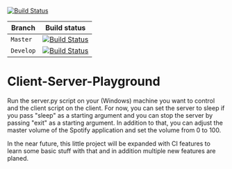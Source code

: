 [![Build Status](https://travis-ci.com/Pflegusch/Client-Server-Playground.svg?branch=master)](https://travis-ci.com/Pflegusch/Client-Server-Playground)

| Branch | Build status |
| --- | --- |
| `Master` | [![Build Status](https://travis-ci.com/Pflegusch/Client-Server-Playground.svg?branch=master)](https://travis-ci.com/Pflegusch/Client-Server-Playground) |
| `Develop` | [![Build Status](https://travis-ci.com/Pflegusch/Client-Server-Playground.svg?branch=master)](https://travis-ci.com/Pflegusch/Client-Server-Playground) |


# Client-Server-Playground

Run the server.py script on your (Windows) machine you want to control and the client script on the client. 
For now, you can set the server to sleep if you pass "sleep" as a starting argument and you can stop the server
by passing "exit" as a starting argument. In addition to that, you can adjust the master volume of the Spotify application and set the volume from 0 to 100. 

In the near future, this little project will be expanded with CI features to learn some basic stuff with that and in addition 
multiple new features are planed. 

